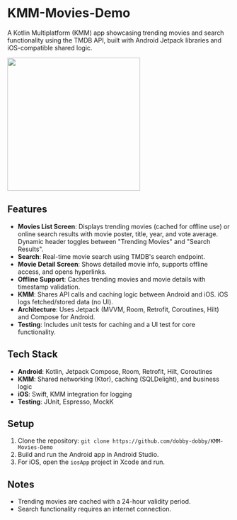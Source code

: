 # KMM-Movies-Demo

A Kotlin Multiplatform (KMM) app showcasing trending movies and search functionality using the TMDB API, built with Android Jetpack libraries and iOS-compatible shared logic.

<img src="https://github.com/dobby-dobby/KMM-Movies-Demo/blob/master/gif_demo_app.gif" width="300" />

## Features
- **Movies List Screen**: Displays trending movies (cached for offline use) or online search results with movie poster, title, year, and vote average. Dynamic header toggles between "Trending Movies" and "Search Results".
- **Search**: Real-time movie search using TMDB's search endpoint.
- **Movie Detail Screen**: Shows detailed movie info, supports offline access, and opens hyperlinks.
- **Offline Support**: Caches trending movies and movie details with timestamp validation.
- **KMM**: Shares API calls and caching logic between Android and iOS. iOS logs fetched/stored data (no UI).
- **Architecture**: Uses Jetpack (MVVM, Room, Retrofit, Coroutines, Hilt) and Compose for Android.
- **Testing**: Includes unit tests for caching and a UI test for core functionality.

## Tech Stack
- **Android**: Kotlin, Jetpack Compose, Room, Retrofit, Hilt, Coroutines
- **KMM**: Shared networking (Ktor), caching (SQLDelight), and business logic
- **iOS**: Swift, KMM integration for logging
- **Testing**: JUnit, Espresso, MockK

## Setup
1. Clone the repository: `git clone https://github.com/dobby-dobby/KMM-Movies-Demo`
2. Build and run the Android app in Android Studio.
3. For iOS, open the `iosApp` project in Xcode and run.

## Notes
- Trending movies are cached with a 24-hour validity period.
- Search functionality requires an internet connection.
